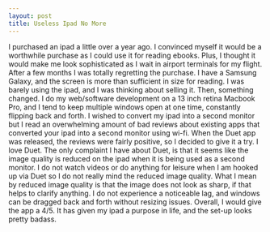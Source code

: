 ```yaml
---
layout: post
title: Useless Ipad No More
---
```


I purchased an ipad a little over a year ago. I convinced myself it would be a worthwhile purchase as I could use it for reading ebooks. Plus, I thought it would make me look sophisticated as I wait in airport terminals for my flight. After a few months I was totally regretting the purchase. I have a Samsung Galaxy, and the screen is more than sufficient in size for reading. I was barely using the ipad, and I was thinking about selling it. Then, something changed. I do my web/software development on a 13 inch retina Macbook Pro, and I tend to keep multiple windows open at one time, constantly flipping back and forth. I wished to convert my ipad into a second monitor but I read an overwhelming amount of bad reviews about existing apps that converted your ipad into a second monitor using wi-fi. When the Duet app was released, the reviews were fairly positive, so I decided to give it a try. I love Duet. The only complaint I have about Duet, is that it seems like the image quality is reduced on the ipad when it is being used as a second monitor. I do not watch videos or do anything for leisure when I am hooked up via Duet so I do not really mind the reduced image quality. What I mean by reduced image quality is that the image does not look as sharp, if that helps to clarify anything. I do not experience a noticeable lag, and windows can be dragged back and forth without resizing issues. Overall, I would give the app a 4/5. It has given my ipad a purpose in life, and the set-up looks pretty badass.
